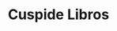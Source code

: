 ---
title: "Cuspide Libros"
url: /ciudad-autonoma-de-buenos-aires/cuspide-libros-avenida-corrientes/
shop: libros
---